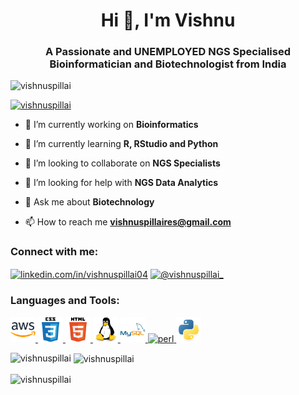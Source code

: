 <h1 align="center">Hi 👋, I'm Vishnu</h1>
<h3 align="center">A Passionate and UNEMPLOYED NGS Specialised Bioinformatician and Biotechnologist from India</h3>

<p align="left"> <img src="https://komarev.com/ghpvc/?username=vishnuspillai&label=Profile%20views&color=0e75b6&style=flat" alt="vishnuspillai" /> </p>

<p align="left"> <a href="https://github.com/ryo-ma/github-profile-trophy"><img src="https://github-profile-trophy.vercel.app/?username=vishnuspillai" alt="vishnuspillai" /></a> </p>

- 🔭 I’m currently working on **Bioinformatics**

- 🌱 I’m currently learning **R, RStudio and Python**

- 👯 I’m looking to collaborate on **NGS Specialists**

- 🤝 I’m looking for help with **NGS Data Analytics**

- 💬 Ask me about **Biotechnology**

- 📫 How to reach me **vishnuspillaires@gmail.com**

<h3 align="left">Connect with me:</h3>
<p align="left">
<a href="https://linkedin.com/in/linkedin.com/in/vishnuspillai04" target="blank"><img align="center" src="https://raw.githubusercontent.com/rahuldkjain/github-profile-readme-generator/master/src/images/icons/Social/linked-in-alt.svg" alt="linkedin.com/in/vishnuspillai04" height="30" width="40" /></a>
<a href="https://instagram.com/@vishnuspillai_" target="blank"><img align="center" src="https://raw.githubusercontent.com/rahuldkjain/github-profile-readme-generator/master/src/images/icons/Social/instagram.svg" alt="@vishnuspillai_" height="30" width="40" /></a>
</p>

<h3 align="left">Languages and Tools:</h3>
<p align="left"> <a href="https://aws.amazon.com" target="_blank" rel="noreferrer"> <img src="https://raw.githubusercontent.com/devicons/devicon/master/icons/amazonwebservices/amazonwebservices-original-wordmark.svg" alt="aws" width="40" height="40"/> </a> <a href="https://www.w3schools.com/css/" target="_blank" rel="noreferrer"> <img src="https://raw.githubusercontent.com/devicons/devicon/master/icons/css3/css3-original-wordmark.svg" alt="css3" width="40" height="40"/> </a> <a href="https://www.w3.org/html/" target="_blank" rel="noreferrer"> <img src="https://raw.githubusercontent.com/devicons/devicon/master/icons/html5/html5-original-wordmark.svg" alt="html5" width="40" height="40"/> </a> <a href="https://www.linux.org/" target="_blank" rel="noreferrer"> <img src="https://raw.githubusercontent.com/devicons/devicon/master/icons/linux/linux-original.svg" alt="linux" width="40" height="40"/> </a> <a href="https://www.mysql.com/" target="_blank" rel="noreferrer"> <img src="https://raw.githubusercontent.com/devicons/devicon/master/icons/mysql/mysql-original-wordmark.svg" alt="mysql" width="40" height="40"/> </a> <a href="https://www.perl.org/" target="_blank" rel="noreferrer"> <img src="https://api.iconify.design/logos-perl.svg" alt="perl" width="40" height="40"/> </a> <a href="https://www.python.org" target="_blank" rel="noreferrer"> <img src="https://raw.githubusercontent.com/devicons/devicon/master/icons/python/python-original.svg" alt="python" width="40" height="40"/> </a> </p>

<p><img align="left" src="https://github-readme-stats.vercel.app/api/top-langs?username=vishnuspillai&show_icons=true&locale=en&layout=compact" alt="vishnuspillai" /></p>

<p>&nbsp;<img align="center" src="https://github-readme-stats.vercel.app/api?username=vishnuspillai&show_icons=true&locale=en" alt="vishnuspillai" /></p>

<p><img align="center" src="https://github-readme-streak-stats.herokuapp.com/?user=vishnuspillai&" alt="vishnuspillai" /></p>
